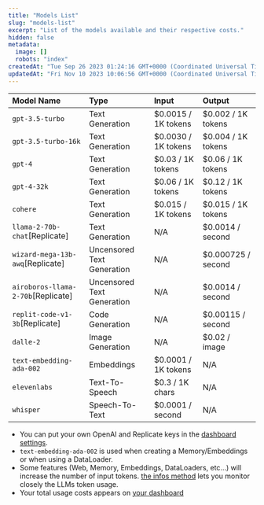 ```yaml
---
title: "Models List"
slug: "models-list"
excerpt: "List of the models available and their respective costs."
hidden: false
metadata: 
  image: []
  robots: "index"
createdAt: "Tue Sep 26 2023 01:24:16 GMT+0000 (Coordinated Universal Time)"
updatedAt: "Fri Nov 10 2023 10:06:56 GMT+0000 (Coordinated Universal Time)"
---
```

| Model Name                         | Type                       | Input               | Output              |
| :--------------------------------- | :------------------------- | :------------------ | :------------------ |
| `gpt-3.5-turbo`                    | Text Generation            | $0.0015 / 1K tokens | $0.002 / 1K tokens  |
| `gpt-3.5-turbo-16k`                | Text Generation            | $0.0030 / 1K tokens | $0.004 / 1K  tokens |
| `gpt-4`                            | Text Generation            | $0.03 / 1K tokens   | $0.06 / 1K tokens   |
| `gpt-4-32k`                        | Text Generation            | $0.06 / 1K tokens   | $0.12 / 1K tokens   |
| `cohere`                           | Text Generation            | $0.015 / 1K tokens  | $0.015 / 1K tokens  |
| `llama-2-70b-chat`[Replicate]      | Text Generation            | N/A                 | $0.0014 / second    |
| `wizard-mega-13b-awq`[Replicate]   | Uncensored Text Generation | N/A                 | $0.000725 / second  |
| `airoboros-llama-2-70b`[Replicate] | Uncensored Text Generation | N/A                 | $0.0014 / second    |
| `replit-code-v1-3b`[Replicate]     | Code Generation            | N/A                 | $0.00115 / second   |
| `dalle-2`                          | Image Generation           | N/A                 | $0.02 / image       |
| `text-embedding-ada-002`           | Embeddings                 | $0.0001 / 1K tokens | N/A                 |
| `elevenlabs`                       | Text-To-Speech             | $0.3 / 1K chars     | N/A                 |
| `whisper`                          | Speech-To-Text             | $0.0001 / second    | N/A                 |

- You can put your own OpenAI and Replicate keys in the [dashboard settings](https://beta.polyfire.com/settings).
- `text-embedding-ada-002` is used when creating a Memory/Embeddings or when using a DataLoader.
- Some features (Web, Memory, Embeddings, DataLoaders, etc...) will increase the number of input tokens.  [the infos method](ref:infos) lets you monitor closely the LLMs token usage.
- Your total usage costs appears on [your dashboard](https://beta.polyfire.com)

